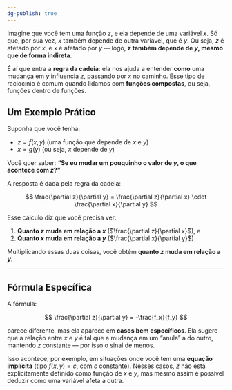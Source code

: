 ```yaml
---
dg-publish: true
---
```


Imagine que você tem uma função $z$, e ela depende de uma variável $x$. Só que, por sua vez, $x$ também depende de outra variável, que é $y$. Ou seja, $z$ é afetado por $x$, e $x$ é afetado por $y$ — logo, **$z$ também depende de $y$, mesmo que de forma indireta**.

É aí que entra a **regra da cadeia**: ela nos ajuda a entender **como** uma mudança em $y$ influencia $z$, passando por $x$ no caminho. Esse tipo de raciocínio é comum quando lidamos com **funções compostas**, ou seja, funções dentro de funções.

## Um Exemplo Prático

Suponha que você tenha:

- $z = f(x, y)$ (uma função que depende de $x$ e $y$)
- $x = g(y)$ (ou seja, $x$ depende de $y$)

Você quer saber: **“Se eu mudar um pouquinho o valor de $y$, o que acontece com $z$?”**

A resposta é dada pela regra da cadeia:

$$
\frac{\partial z}{\partial y} = \frac{\partial z}{\partial x} \cdot \frac{\partial x}{\partial y}
$$

Esse cálculo diz que você precisa ver:

1. **Quanto $z$ muda em relação a $x$** ($\frac{\partial z}{\partial x}$), e
2. **Quanto $x$ muda em relação a $y$** ($\frac{\partial x}{\partial y}$)

Multiplicando essas duas coisas, você obtém **quanto $z$ muda em relação a $y$**.

---

## Fórmula Específica

A fórmula:

$$
\frac{\partial z}{\partial y} = -\frac{f_x}{f_y}
$$

parece diferente, mas ela aparece em **casos bem específicos**. Ela sugere que a relação entre $x$ e $y$ é tal que a mudança em um “anula” a do outro, mantendo $z$ constante — por isso o sinal de menos.

Isso acontece, por exemplo, em situações onde você tem uma **equação implícita** (tipo $f(x, y) = c$, com $c$ constante). Nesses casos, $z$ não está explicitamente definido como função de $x$ e $y$, mas mesmo assim é possível deduzir como uma variável afeta a outra.
